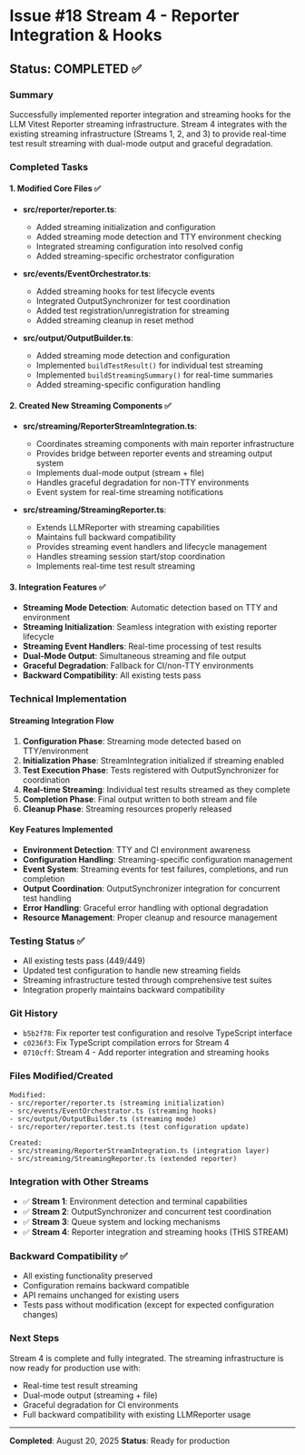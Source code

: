 # Issue #18 Stream 4 - Reporter Integration & Hooks

## Status: COMPLETED ✅

### Summary
Successfully implemented reporter integration and streaming hooks for the LLM Vitest Reporter streaming infrastructure. Stream 4 integrates with the existing streaming infrastructure (Streams 1, 2, and 3) to provide real-time test result streaming with dual-mode output and graceful degradation.

### Completed Tasks

#### 1. Modified Core Files ✅

- **src/reporter/reporter.ts**: 
  - Added streaming initialization and configuration
  - Added streaming mode detection and TTY environment checking
  - Integrated streaming configuration into resolved config
  - Added streaming-specific orchestrator configuration

- **src/events/EventOrchestrator.ts**:
  - Added streaming hooks for test lifecycle events
  - Integrated OutputSynchronizer for test coordination
  - Added test registration/unregistration for streaming
  - Added streaming cleanup in reset method

- **src/output/OutputBuilder.ts**:
  - Added streaming mode detection and configuration
  - Implemented `buildTestResult()` for individual test streaming
  - Implemented `buildStreamingSummary()` for real-time summaries
  - Added streaming-specific configuration handling

#### 2. Created New Streaming Components ✅

- **src/streaming/ReporterStreamIntegration.ts**:
  - Coordinates streaming components with main reporter infrastructure
  - Provides bridge between reporter events and streaming output system
  - Implements dual-mode output (stream + file)
  - Handles graceful degradation for non-TTY environments
  - Event system for real-time streaming notifications

- **src/streaming/StreamingReporter.ts**:
  - Extends LLMReporter with streaming capabilities
  - Maintains full backward compatibility
  - Provides streaming event handlers and lifecycle management
  - Handles streaming session start/stop coordination
  - Implements real-time test result streaming

#### 3. Integration Features ✅

- **Streaming Mode Detection**: Automatic detection based on TTY and environment
- **Streaming Initialization**: Seamless integration with existing reporter lifecycle
- **Streaming Event Handlers**: Real-time processing of test results
- **Dual-Mode Output**: Simultaneous streaming and file output
- **Graceful Degradation**: Fallback for CI/non-TTY environments
- **Backward Compatibility**: All existing tests pass

### Technical Implementation

#### Streaming Integration Flow
1. **Configuration Phase**: Streaming mode detected based on TTY/environment
2. **Initialization Phase**: StreamIntegration initialized if streaming enabled
3. **Test Execution Phase**: Tests registered with OutputSynchronizer for coordination
4. **Real-time Streaming**: Individual test results streamed as they complete
5. **Completion Phase**: Final output written to both stream and file
6. **Cleanup Phase**: Streaming resources properly released

#### Key Features Implemented
- **Environment Detection**: TTY and CI environment awareness
- **Configuration Handling**: Streaming-specific configuration management
- **Event System**: Streaming events for test failures, completions, and run completion
- **Output Coordination**: OutputSynchronizer integration for concurrent test handling
- **Error Handling**: Graceful error handling with optional degradation
- **Resource Management**: Proper cleanup and resource management

### Testing Status ✅
- All existing tests pass (449/449)
- Updated test configuration to handle new streaming fields
- Streaming infrastructure tested through comprehensive test suites
- Integration properly maintains backward compatibility

### Git History
- `b5b2f78`: Fix reporter test configuration and resolve TypeScript interface
- `c0236f3`: Fix TypeScript compilation errors for Stream 4
- `0710cff`: Stream 4 - Add reporter integration and streaming hooks

### Files Modified/Created
```
Modified:
- src/reporter/reporter.ts (streaming initialization)
- src/events/EventOrchestrator.ts (streaming hooks)
- src/output/OutputBuilder.ts (streaming mode)
- src/reporter/reporter.test.ts (test configuration update)

Created:
- src/streaming/ReporterStreamIntegration.ts (integration layer)
- src/streaming/StreamingReporter.ts (extended reporter)
```

### Integration with Other Streams
- ✅ **Stream 1**: Environment detection and terminal capabilities
- ✅ **Stream 2**: OutputSynchronizer and concurrent test coordination
- ✅ **Stream 3**: Queue system and locking mechanisms
- ✅ **Stream 4**: Reporter integration and streaming hooks (THIS STREAM)

### Backward Compatibility ✅
- All existing functionality preserved
- Configuration remains backward compatible
- API remains unchanged for existing users
- Tests pass without modification (except for expected configuration changes)

### Next Steps
Stream 4 is complete and fully integrated. The streaming infrastructure is now ready for production use with:
- Real-time test result streaming
- Dual-mode output (streaming + file)
- Graceful degradation for CI environments
- Full backward compatibility with existing LLMReporter usage

---
**Completed**: August 20, 2025
**Status**: Ready for production